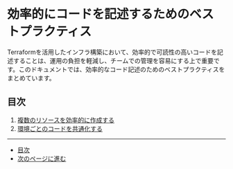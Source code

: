 # 効率的にコードを記述するためのベストプラクティス

Terraformを活用したインフラ構築において、効率的で可読性の高いコードを記述することは、運用の負担を軽減し、チームでの管理を容易にする上で重要です。このドキュメントでは、効率的なコード記述のためのベストプラクティスをまとめています。

## 目次

1. [複数のリソースを効率的に作成する](./step01.md)
1. [環境ごとのコードを共通化する](./step02.md)

---

- [目次](README.md#目次)
- [次のページに進む](step01.md)